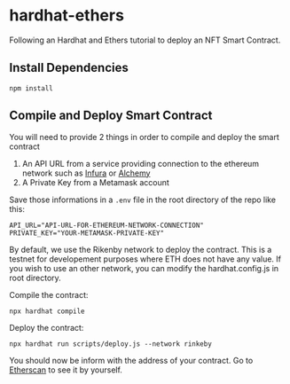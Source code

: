 # hardhat-ethers

Following an Hardhat and Ethers tutorial to deploy an NFT Smart Contract.

## Install Dependencies

```
npm install
```

## Compile and Deploy Smart Contract

You will need to provide 2 things in order to compile and deploy the smart contract

1. An API URL from a service providing connection to the ethereum network such as [Infura](https://infura.io/) or [Alchemy](https://www.alchemy.com/)
2. A Private Key from a Metamask account

Save those informations in a ```.env``` file in the root directory of the repo like this:

```
API_URL="API-URL-FOR-ETHEREUM-NETWORK-CONNECTION"
PRIVATE_KEY="YOUR-METAMASK-PRIVATE-KEY"
```

By default, we use the Rikenby network to deploy the contract. This is a testnet for developement purposes where ETH does not have any value. If you wish to use an other network, you can modify the hardhat.config.js in root directory.

Compile the contract:

```
npx hardhat compile
```

Deploy the contract:

```
npx hardhat run scripts/deploy.js --network rinkeby
```

You should now be inform with the address of your contract. Go to [Etherscan](https://rinkeby.etherscan.io/) to see it by yourself.
